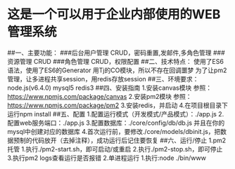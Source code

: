 # 这是一个可以用于企业内部使用的WEB管理系统
##一、主要功能：
###后台用户管理
    CRUD，密码重置,发邮件,多角色管理
###资源管理
    CRUD
###角色管理
    CRUD，权限配置
##二、技术特点：
    使用了ES6语法，使用了ES6的Generator
    用Tj的CO模块，所以不存在回调噩梦
    为了让pm2管理，让多进程共享session，用redis存放session
##三、环境要求：
    node.js(v6.4.0)
    mysql5
    redis3
##四、安装指南
    1.安装canvas模块
        参照：https://www.npmjs.com/package/canvas
    2.安装pm2模块
        参照：https://www.npmjs.com/package/pm2
    3.安装redis，并启动
    4.在项目根目录下运行npm install
##五、配置
    1.配置运行模式（开发模式/产品模式）：./app.js
    2.配置web服务端口：./app.js
    3.配置数据库：./core/config/db/db.js
        并且在你的mysql中创建对应的数据库
    4.首次运行前，要修改./core/models/dbinit.js，把数据预制的代码放开（去掉注释），成功运行后记住要恢复
##六、运行/停止
    1.pm2托管
        1.执行./pm2-start.sh，即可启动/或重启
        2.执行./pm2-stop.sh，即可停止
        3.执行pm2 logs查看运行是否报错
    2.单进程运行
        1.执行:node ./bin/www
  

  
    
  
